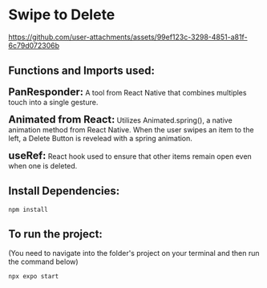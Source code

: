 # Swipe to Delete

https://github.com/user-attachments/assets/99ef123c-3298-4851-a81f-6c79d072306b


## Functions and Imports used:

<b style="font-size: 20px">PanResponder:</b> A tool from React Native that combines multiples touch into a single gesture.

<b style="font-size: 20px">Animated from React:</b> Utilizes Animated.spring(), a native animation method from React Native. When the user swipes an item to the left, a Delete Button is revelead with a spring animation.

<b style="font-size: 20px">useRef:</b> React hook used to ensure that other items remain open even when one is deleted.

## Install Dependencies:
```
npm install
```
## To run the project: 
(You need to navigate into the folder's project on your terminal and then run the command below)
```
npx expo start
```

